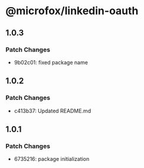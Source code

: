 # @microfox/linkedin-oauth

## 1.0.3

### Patch Changes

- 9b02c01: fixed package name

## 1.0.2

### Patch Changes

- c413b37: Updated README.md

## 1.0.1

### Patch Changes

- 6735216: package initialization
